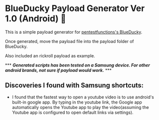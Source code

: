 # BlueDucky Payload Generator Ver 1.0 (Android) 🦆

This is a simple payload generator for [pentestfunctions's BlueDucky](https://github.com/pentestfunctions/BlueDucky).

Once generated, move the payload file into the payload folder of BlueDucky.

Also included an rickroll payload as example.

*** ***Generated scripts has been tested on a Samsung device. For other android brands, not sure if payload would work.*** ***	

## Discoveries I found with Samsung shortcuts:
- I found that the fastest way to open a youtube video is to use android's built-in google app. By typing in the youtube link, the Google app automatically opens the Youtube app to play the video(assuming the Youtube app is configured to open default links via settings).
